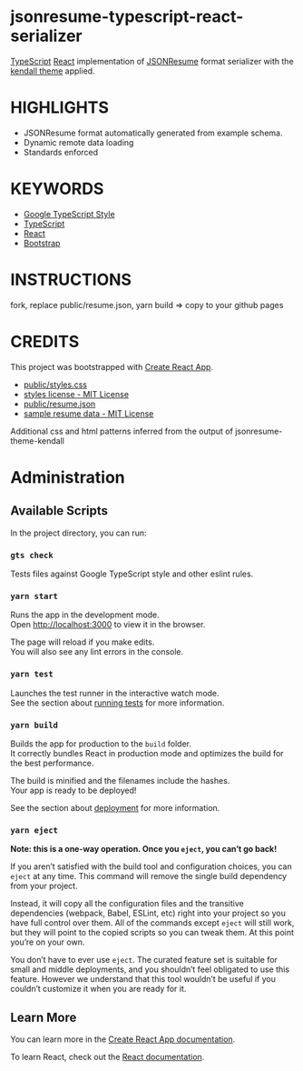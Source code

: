 # jsonresume-typescript-react-serializer

[TypeScript](https://www.typescriptlang.org/) [React](http://reactjs.org/) implementation of [JSONResume](https://jsonresume.org/) format serializer with the [kendall theme](https://themes.jsonresume.org/theme/kendall) applied.

# HIGHLIGHTS

- JSONResume format automatically generated from example schema.
- Dynamic remote data loading
- Standards enforced

# KEYWORDS

- [Google TypeScript Style](https://www.npmjs.com/package/gts)
- [TypeScript](https://www.typescriptlang.org/)
- [React](http://reactjs.org/)
- [Bootstrap](https://getbootstrap.com/docs/3.3/)

# INSTRUCTIONS

fork, replace public/resume.json, yarn build => copy to your github pages

# CREDITS

This project was bootstrapped with [Create React App](https://github.com/facebook/create-react-app).

- [public/styles.css](https://github.com/LinuxBozo/jsonresume-theme-kendall/blob/master/style.css)
- [styles license - MIT License](https://github.com/LinuxBozo/jsonresume-theme-kendall/blob/master/LICENSE)
- [public/resume.json](https://github.com/jsonresume/resume-schema/blob/v1.0.0/sample.resume.json)
- [sample resume data - MIT License](https://github.com/jsonresume/resume-schema/blob/v1.0.0/LICENSE.md)

Additional css and html patterns inferred from the output of jsonresume-theme-kendall

# Administration

## Available Scripts

In the project directory, you can run:

### `gts check`

Tests files against Google TypeScript style and other eslint rules.

### `yarn start`

Runs the app in the development mode.<br />
Open [http://localhost:3000](http://localhost:3000) to view it in the browser.

The page will reload if you make edits.<br />
You will also see any lint errors in the console.

### `yarn test`

Launches the test runner in the interactive watch mode.<br />
See the section about [running tests](https://facebook.github.io/create-react-app/docs/running-tests) for more information.

### `yarn build`

Builds the app for production to the `build` folder.<br />
It correctly bundles React in production mode and optimizes the build for the best performance.

The build is minified and the filenames include the hashes.<br />
Your app is ready to be deployed!

See the section about [deployment](https://facebook.github.io/create-react-app/docs/deployment) for more information.

### `yarn eject`

**Note: this is a one-way operation. Once you `eject`, you can’t go back!**

If you aren’t satisfied with the build tool and configuration choices, you can `eject` at any time. This command will remove the single build dependency from your project.

Instead, it will copy all the configuration files and the transitive dependencies (webpack, Babel, ESLint, etc) right into your project so you have full control over them. All of the commands except `eject` will still work, but they will point to the copied scripts so you can tweak them. At this point you’re on your own.

You don’t have to ever use `eject`. The curated feature set is suitable for small and middle deployments, and you shouldn’t feel obligated to use this feature. However we understand that this tool wouldn’t be useful if you couldn’t customize it when you are ready for it.

## Learn More

You can learn more in the [Create React App documentation](https://facebook.github.io/create-react-app/docs/getting-started).

To learn React, check out the [React documentation](https://reactjs.org/).
